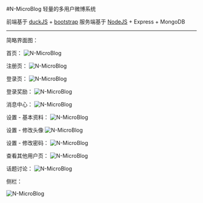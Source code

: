 #N-MicroBlog
轻量的多用户微博系统

前端基于 [duckJS](https://github.com/superRaytin/duckJS) + [bootstrap](http://twitter.github.io/bootstrap/)
服务端基于 [NodeJS](http://nodejs.org) + Express + MongoDB

---

简略界面图：

首页：
![N-MicroBlog](test/z1.png)

注册页：
![N-MicroBlog](test/z2.png)

登录页：
![N-MicroBlog](test/z3.png)

登录奖励：
![N-MicroBlog](test/z4.png)

消息中心：
![N-MicroBlog](test/z5.png)

设置 - 基本资料：
![N-MicroBlog](test/z6.png)

设置 - 修改头像
![N-MicroBlog](test/z7.png)

设置 - 修改密码：
![N-MicroBlog](test/z8.png)

查看其他用户页：
![N-MicroBlog](test/z9.png)

话题讨论：
![N-MicroBlog](test/z10.png)

侧栏：

![N-MicroBlog](test/z11.png)